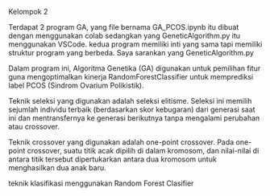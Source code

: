 Kelompok 2

Terdapat 2 program GA, yang file bernama GA_PCOS.ipynb itu dibuat dengan menggunakan colab sedangkan yang GeneticAlgorithm.py itu menggunakan VSCode. kedua program memiliki inti yang sama tapi memiliki struktur program yang berbeda. Saya sarankan yang GeneticAlgorithm.py

Dalam program ini, Algoritma Genetika (GA) digunakan untuk pemilihan fitur guna mengoptimalkan kinerja RandomForestClassifier untuk memprediksi label PCOS (Sindrom Ovarium Polikistik). 

Teknik seleksi yang digunakan adalah seleksi elitisme. Seleksi ini memilih sejumlah individu terbaik (berdasarkan skor kebugaran) dari generasi saat ini dan mentransfernya ke generasi berikutnya tanpa mengalami perubahan atau crossover.

Teknik crossover yang digunakan adalah one-point crossover. Pada one-point crossover, suatu titik acak dipilih di dalam kromosom, dan nilai-nilai di antara titik tersebut dipertukarkan antara dua kromosom untuk menghasilkan dua anak baru.

teknik klasifikasi menggunakan Random Forest Clasifier

